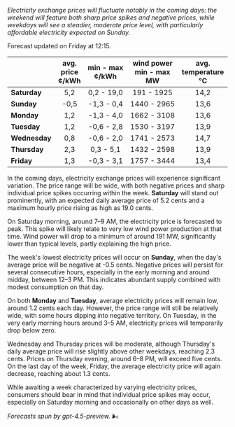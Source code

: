 *Electricity exchange prices will fluctuate notably in the coming days: the weekend will feature both sharp price spikes and negative prices, while weekdays will see a steadier, moderate price level, with particularly affordable electricity expected on Sunday.*

Forecast updated on Friday at 12:15.

|             | avg.<br>price<br>¢/kWh | min - max<br>¢/kWh | wind power<br>min - max<br>MW | avg.<br>temperature<br>°C |
|:------------|:----------------------:|:------------------:|:-----------------------------:|:-------------------------:|
| **Saturday**   |          5,2           |     0,2 - 19,0     |           191 - 1925          |           14,2            |
| **Sunday**     |         -0,5           |    -1,3 - 0,4      |          1440 - 2965          |           13,6            |
| **Monday**     |          1,2           |    -1,3 - 4,0      |          1662 - 3108          |           13,6            |
| **Tuesday**    |          1,2           |    -0,6 - 2,8      |          1530 - 3197          |           13,9            |
| **Wednesday**  |          0,8           |    -0,6 - 2,0      |          1741 - 2573          |           14,7            |
| **Thursday**   |          2,3           |     0,3 - 5,1      |          1432 - 2598          |           13,9            |
| **Friday**     |          1,3           |    -0,3 - 3,1      |          1757 - 3444          |           13,4            |

In the coming days, electricity exchange prices will experience significant variation. The price range will be wide, with both negative prices and sharp individual price spikes occurring within the week. **Saturday** will stand out prominently, with an expected daily average price of 5.2 cents and a maximum hourly price rising as high as 19.0 cents.

On Saturday morning, around 7–9 AM, the electricity price is forecasted to peak. This spike will likely relate to very low wind power production at that time. Wind power will drop to a minimum of around 191 MW, significantly lower than typical levels, partly explaining the high price.

The week's lowest electricity prices will occur on **Sunday**, when the day's average price will be negative at -0.5 cents. Negative prices will persist for several consecutive hours, especially in the early morning and around midday, between 12–3 PM. This indicates abundant supply combined with modest consumption on that day.

On both **Monday** and **Tuesday**, average electricity prices will remain low, around 1.2 cents each day. However, the price range will still be relatively wide, with some hours dipping into negative territory. On Tuesday, in the very early morning hours around 3–5 AM, electricity prices will temporarily drop below zero.

Wednesday and Thursday prices will be moderate, although Thursday's daily average price will rise slightly above other weekdays, reaching 2.3 cents. Prices on Thursday evening, around 6–8 PM, will exceed five cents. On the last day of the week, Friday, the average electricity price will again decrease, reaching about 1.3 cents.

While awaiting a week characterized by varying electricity prices, consumers should bear in mind that individual price spikes may occur, especially on Saturday morning and occasionally on other days as well.

*Forecasts spun by gpt-4.5-preview.* 🌬️
